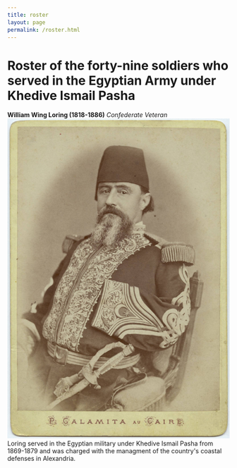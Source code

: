 ```yaml
---
title: roster
layout: page
permalink: /roster.html
---
```


# Roster of the forty-nine soldiers who served in the Egyptian Army under Khedive Ismail Pasha

**William Wing Loring (1818-1886)** *Confederate Veteran*
![alt text](assets/img/loring_egypt3.jpeg) 
Loring served in the Egyptian military under Khedive Ismail Pasha from 1869-1879 and was charged with the managment of the country's coastal defenses in Alexandria.
